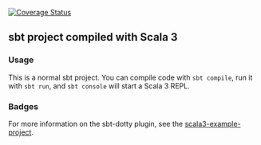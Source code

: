 [![Coverage Status](https://coveralls.io/repos/github/LeReyam/HeartsV/badge.svg?branch=master)](https://coveralls.io/github/LeReyam/HeartsV?branch=master)
## sbt project compiled with Scala 3

### Usage

This is a normal sbt project. You can compile code with `sbt compile`, run it with `sbt run`, and `sbt console` will start a Scala 3 REPL.

### Badges



For more information on the sbt-dotty plugin, see the
[scala3-example-project](https://github.com/scala/scala3-example-project/blob/main/README.md).
